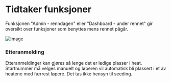 # Tidtaker funksjoner
Funksjonen "Admin - renndagen" eller "Dashboard - under rennet" gir oversikt over funksjoner som benyttes mens rennet pågår.

![image](https://user-images.githubusercontent.com/56455987/151664085-833b79e7-ecd0-47bc-b307-45d8c5a6655e.png)

### Etteranmelding
Etteranmeldinger kan gjøres så lenge det er ledige plasser i heat. Startnummer må velges manuelt og løperen vil automatisk bli plassert i et av heatene med færrest løpere. Det tas ikke hensyn til seeding.
